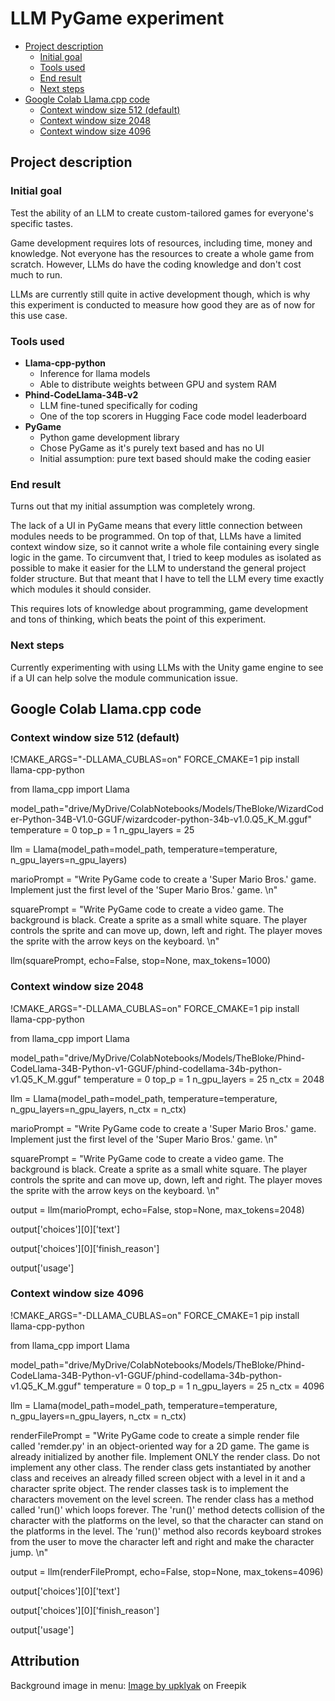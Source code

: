 # LLM PyGame experiment

<!-- TOC -->
* [Project description](#project-description)
  * [Initial goal](#initial-goal)
  * [Tools used](#tools-used)
  * [End result](#end-result)
  * [Next steps](#next-steps)
* [Google Colab Llama.cpp code](#google-colab-llamacpp-code)
  * [Context window size 512 (default)](#context-window-size-512-default)
  * [Context window size 2048](#context-window-size-2048)
  * [Context window size 4096](#context-window-size-4096)
<!-- TOC -->

## Project description

### Initial goal
Test the ability of an LLM to create custom-tailored games for everyone's specific tastes.

Game development requires lots of resources, including time, money and knowledge. Not everyone has the resources to create a whole game from scratch. However, LLMs do have the coding knowledge and don't cost much to run.  

LLMs are currently still quite in active development though, which is why this experiment is conducted to measure how good they are as of now for this use case.

### Tools used
- **Llama-cpp-python**
  - Inference for llama models
  - Able to distribute weights between GPU and system RAM
- **Phind-CodeLlama-34B-v2**
  - LLM fine-tuned specifically for coding
  - One of the top scorers in Hugging Face code model leaderboard
- **PyGame**
  - Python game development library
  - Chose PyGame as it's purely text based and has no UI
  - Initial assumption: pure text based should make the coding  easier 

### End result
Turns out that my initial assumption was completely wrong.

The lack of a UI in PyGame means that every little connection between modules needs to be programmed. On top of that, LLMs have a limited context window size, so it cannot write a whole file containing every single logic in the game. To circumvent that, I tried to keep modules as isolated as possible to make it easier for the LLM to understand the general project folder structure. But that meant that I have to tell the LLM every time exactly which modules it should consider.

This requires lots of knowledge about programming, game development and tons of thinking, which beats the point of this experiment.  


### Next steps
Currently experimenting with using LLMs with the Unity game engine to see if a UI can help solve the module communication issue.

## Google Colab Llama.cpp code

### Context window size 512 (default)


!CMAKE_ARGS="-DLLAMA_CUBLAS=on" FORCE_CMAKE=1 pip install llama-cpp-python

from llama_cpp import Llama

model_path="drive/MyDrive/ColabNotebooks/Models/TheBloke/WizardCoder-Python-34B-V1.0-GGUF/wizardcoder-python-34b-v1.0.Q5_K_M.gguf"
temperature = 0
top_p = 1
n_gpu_layers = 25

llm = Llama(model_path=model_path, temperature=temperature, n_gpu_layers=n_gpu_layers)

marioPrompt = "Write PyGame code to create a 'Super Mario Bros.' game. Implement just the first level of the 'Super Mario Bros.' game. \n"

squarePrompt = "Write PyGame code to create a video game. The background is black. Create a sprite as a small white square. The player controls the sprite and can move up, down, left and right. The player moves the sprite with the arrow keys on the keyboard. \n"

llm(squarePrompt, echo=False, stop=None, max_tokens=1000)



### Context window size 2048

!CMAKE_ARGS="-DLLAMA_CUBLAS=on" FORCE_CMAKE=1 pip install llama-cpp-python

from llama_cpp import Llama

model_path="drive/MyDrive/ColabNotebooks/Models/TheBloke/Phind-CodeLlama-34B-Python-v1-GGUF/phind-codellama-34b-python-v1.Q5_K_M.gguf"
temperature = 0
top_p = 1
n_gpu_layers = 25
n_ctx = 2048

llm = Llama(model_path=model_path, temperature=temperature, n_gpu_layers=n_gpu_layers, n_ctx = n_ctx)

marioPrompt = "Write PyGame code to create a 'Super Mario Bros.' game. Implement just the first level of the 'Super Mario Bros.' game. \n"

squarePrompt = "Write PyGame code to create a video game. The background is black. Create a sprite as a small white square. The player controls the sprite and can move up, down, left and right. The player moves the sprite with the arrow keys on the keyboard. \n"

output = llm(marioPrompt, echo=False, stop=None, max_tokens=2048)

output['choices'][0]['text']

output['choices'][0]['finish_reason']

output['usage']



### Context window size 4096

!CMAKE_ARGS="-DLLAMA_CUBLAS=on" FORCE_CMAKE=1 pip install llama-cpp-python

from llama_cpp import Llama

model_path="drive/MyDrive/ColabNotebooks/Models/TheBloke/Phind-CodeLlama-34B-Python-v1-GGUF/phind-codellama-34b-python-v1.Q5_K_M.gguf"
temperature = 0
top_p = 1
n_gpu_layers = 25
n_ctx = 4096

llm = Llama(model_path=model_path, temperature=temperature, n_gpu_layers=n_gpu_layers, n_ctx = n_ctx)

renderFilePrompt = "Write PyGame code to create a simple render file called 'remder.py' in an object-oriented way for a 2D game. The game is already initialized by another file. Implement ONLY the render class. Do not implement any other class. The render class gets instantiated by another class and receives an already filled screen object with a level in it and a character sprite object. The render classes task is to implement the characters movement on the level screen. The render class has a method called 'run()' which loops forever. The 'run()' method detects collision of the character with the platforms on the level, so that the character can stand on the platforms in the level. The 'run()' method also records keyboard strokes from the user to move the character left and right and make the character jump. \n"

output = llm(renderFilePrompt, echo=False, stop=None, max_tokens=4096)

output['choices'][0]['text']

output['choices'][0]['finish_reason']

output['usage']


## Attribution

Background image in menu:
<a href="https://www.freepik.com/free-vector/medieval-castle-tavern-room-with-stone-walls_32665649.htm#query=fantasy%20background%20tavern&position=2&from_view=search&track=ais&uuid=58602a07-ec55-4f8d-9604-611dd27e6f6b">Image by upklyak</a> on Freepik
